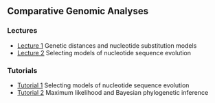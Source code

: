 ## Comparative Genomic Analyses

### Lectures
* [Lecture 1](/assets/lectures/Lecture_1.pdf) Genetic distances and nucleotide substitution models
* [Lecture 2](/assets/lectures/Lecture_2.pdf) Selecting models of nucleotide sequence evolution

### Tutorials
* [Tutorial 1](tutorial_1.md) Selecting models of nucleotide sequence evolution <br/>
* [Tutorial 2](tutorial_2.md) Maximum likelihood and Bayesian phylogenetic inference <br/>


